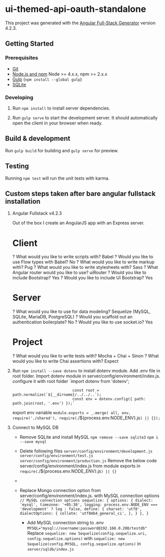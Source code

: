 # ui-themed-api-oauth-standalone

This project was generated with the [Angular Full-Stack Generator](https://github.com/DaftMonk/generator-angular-fullstack) version 4.2.3.

## Getting Started

### Prerequisites

- [Git](https://git-scm.com/)
- [Node.js and npm](nodejs.org) Node >= 4.x.x, npm >= 2.x.x
- [Gulp](http://gulpjs.com/) (`npm install --global gulp`)
- [SQLite](https://www.sqlite.org/quickstart.html)

### Developing

1. Run `npm install` to install server dependencies.

2. Run `gulp serve` to start the development server. It should automatically open the client in your browser when ready.

## Build & development

Run `gulp build` for building and `gulp serve` for preview.

## Testing

Running `npm test` will run the unit tests with karma.

## Custom steps taken after bare angular fullstack installation

1. Angular Fullstack v4.2.3
   
   Out of the box I create an AngularJS app with an Express server.
   
   # Client
   
   ? What would you like to write scripts with? Babel
   ? Would you like to use Flow types with Babel? No
   ? What would you like to write markup with? Pug
   ? What would you like to write stylesheets with? Sass
   ? What Angular router would you like to use? uiRouter
   ? Would you like to include Bootstrap? Yes
   ? Would you like to include UI Bootstrap? Yes
   
   # Server
   
   ? What would you like to use for data modeling? Sequelize (MySQL, SQLite, MariaDB, PostgreSQL)
   ? Would you scaffold out an authentication boilerplate? No
   ? Would you like to use socket.io? Yes
   
   # Project
   
   ? What would you like to write tests with? Mocha + Chai + Sinon
   ? What would you like to write Chai assertions with? Expect


2. Run `npm install --save dotenv` to install dotenv module. Add .env file in root folder. Import dotenv module in server/config/environment/index.js.
   configure it with root folder `import dotenv from 'dotenv';
                                  
                                  const root = path.normalize(`${__dirname}/../../..`);
                                  const env = dotenv.config({ path: path.join(root, '.env') });` 
    export env variable
                      `module.exports = _.merge(
                         all,
                         env,
                         require('./shared'),
                         require(`./${process.env.NODE_ENV}.js`) || {});`
                         
3. Connect to MySQL DB
    - Remove SQLite and install MySQL
        `npm remove --save sqlite3`
        `npm i --save mysql`
    - Delete following files
        `server/config/environment/development.js`
        `server/config/environment/test.js`
        `server/config/environment/production.js` 
        Remove the below code server/config/environment/index.js from module exports in 
        `require(`./${process.env.NODE_ENV}.js`) || {}`
        
    -     
    
    - Replace Mongo connection option from  server/config/environment/index.js. with MySQL connection options
    `// MySQL connection options
       sequelize: {
         options: {
           dialect: 'mysql',
           timezone: '+05:30',
           logging: process.env.NODE_ENV === 'development' ? log : false,
           define: {
             charset: 'utf8',
             dialectOptions: {
               collate: 'utf8mb4_general_ci',
             },
           }
         },
       }`
       
       - Add MySQL connection string to .env 
         `MYSQL="mysql://username:password@192.168.0.200/testdb"`
         Replace `sequelize: new Sequelize(config.sequelize.uri, config.sequelize.options)` with  `sequelize: new Sequelize(config.MYSQL, config.sequelize.options)`
         in `server/sqldb/index.js`
